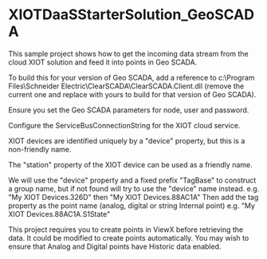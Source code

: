 # XIOTDaaSStarterSolution_GeoSCADA

This sample project shows how to get the incoming data stream from the cloud XIOT solution and feed it into points in Geo SCADA.

To build this for your version of Geo SCADA, add a reference to c:\Program Files\Schneider Electric\ClearSCADA\ClearSCADA.Client.dll (remove the current one and replace with yours to build for that version of Geo SCADA).

Ensure you set the Geo SCADA parameters for node, user and password.

Configure the ServiceBusConnectionString for the XIOT cloud service.

XIOT devices are identified uniquely by a "device" property, but this is a non-friendly name.

The "station" property of the XIOT device can be used as a friendly name.

We will use the "device" property and a fixed prefix "TagBase" to construct a group name, but if not found will try to use the "device" name instead.
e.g. "My XIOT Devices.326D" then "My XIOT Devices.88AC1A"
Then add the tag property as the point name (analog, digital or string Internal point)
e.g. "My XIOT Devices.88AC1A.S1State"

This project requires you to create points in ViewX before retrieving the data. It could be modified to create points automatically. You may wish to ensure that Analog and Digital points have Historic data enabled.

